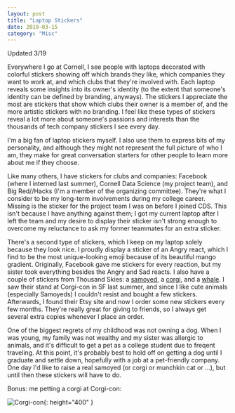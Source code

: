 ```yaml
---
layout: post
title: "Laptop Stickers"
date: 2019-03-15
category: "Misc"
---
```

Updated 3/19

Everywhere I go at Cornell, I see people with laptops decorated with colorful stickers showing off which brands they like, which companies they want to work at, and which clubs that they're involved with. Each laptop reveals some insights into its owner's identity (to the extent that someone's identity can be defined by branding, anyways). The stickers I appreciate the most are stickers that show which clubs their owner is a member of, and the more artistic stickers with no branding. I feel like these types of stickers reveal a lot more about someone's passions and interests than the thousands of tech company stickers I see every day. 

I'm a big fan of laptop stickers myself. I also use them to express bits of my personality, and although they might not represent the full picture of who I am, they make for great conversation starters for other people to learn more about me if they choose. 

Like many others, I have stickers for clubs and companies: Facebook (where I interned last summer), Cornell Data Science (my project team), and Big Red//Hacks (I'm a member of the organizing committee). They're what I consider to be my long-term involvements during my college career. Missing is the sticker for the project team I was on before I joined CDS. This isn't because I have anything against them; I got my current laptop after I left the team and my desire to display their sticker isn't strong enough to overcome my reluctance to ask my former teammates for an extra sticker.

There's a second type of stickers, which I keep on my laptop solely because they look nice. I proudly display a sticker of an Angry react, which I find to be the most unique-looking emoji because of its beautiful mango gradient. Originally, Facebook gave me stickers for every reaction, but my sister took everything besides the Angry and Sad reacts. I also have a couple of stickers from Thousand Skies: a [samoyed](https://www.etsy.com/listing/660783427/vinyl-sticker-samoyed?ref=shop_home_active_7&crt=1), a [corgi](https://www.etsy.com/listing/660781859/vinyl-sticker-cream-corgi?ref=shop_home_active_21), and a [whale](https://www.etsy.com/listing/662120983/vinyl-sticker-whale-shark-planter?ref=shop_home_active_12). I saw their stand at Corgi-con in SF last summer, and since I like cute animals (especially Samoyeds) I couldn't resist and bought a few stickers. Afterwards, I found their Etsy site and now I order some new stickers every few months. They're really great for giving to friends, so I always get several extra copies whenever I place an order. 

One of the biggest regrets of my childhood was not owning a dog. When I was young, my family was not wealthy and my sister was allergic to animals, and it's difficult to get a pet as a college student due to freqent traveling. At this point, it's probably best to hold off on getting a dog until I graduate and settle down, hopefully with a job at a pet-friendly company. One day I'd like to raise a real samoyed (or corgi or munchkin cat or ...), but until then these stickers will have to do.

Bonus: me petting a corgi at Corgi-con:

![Corgi-con](https://yangdanny97.github.io/images/corgicon.jpg){: height="400" }